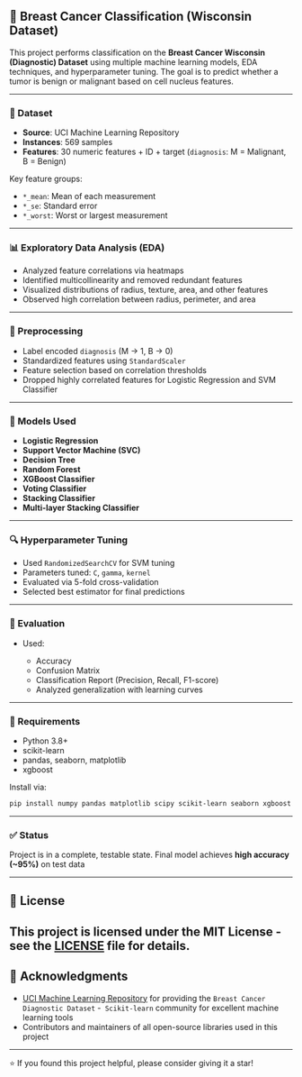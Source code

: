 ## 🧬 Breast Cancer Classification (Wisconsin Dataset)

This project performs classification on the **Breast Cancer Wisconsin (Diagnostic) Dataset** using multiple machine learning models, EDA techniques, and hyperparameter tuning. The goal is to predict whether a tumor is benign or malignant based on cell nucleus features.

---

### 📁 Dataset

* **Source**: UCI Machine Learning Repository
* **Instances**: 569 samples
* **Features**: 30 numeric features + ID + target (`diagnosis`: M = Malignant, B = Benign)

Key feature groups:

* `*_mean`: Mean of each measurement
* `*_se`: Standard error
* `*_worst`: Worst or largest measurement

---

### 📊 Exploratory Data Analysis (EDA)

* Analyzed feature correlations via heatmaps
* Identified multicollinearity and removed redundant features
* Visualized distributions of radius, texture, area, and other features
* Observed high correlation between radius, perimeter, and area

---

### 🧼 Preprocessing

* Label encoded `diagnosis` (M → 1, B → 0)
* Standardized features using `StandardScaler`
* Feature selection based on correlation thresholds
* Dropped highly correlated features for Logistic Regression and SVM Classifier

---

### 🧪 Models Used

* **Logistic Regression**
* **Support Vector Machine (SVC)**
* **Decision Tree**
* **Random Forest**
* **XGBoost Classifier**
* **Voting Classifier**
* **Stacking Classifier**
* **Multi-layer Stacking Classifier**

---

### 🔍 Hyperparameter Tuning

* Used `RandomizedSearchCV` for SVM tuning
* Parameters tuned: `C`, `gamma`, `kernel`
* Evaluated via 5-fold cross-validation
* Selected best estimator for final predictions

---

### 🧾 Evaluation

* Used:

  * Accuracy
  * Confusion Matrix
  * Classification Report (Precision, Recall, F1-score)
  * Analyzed generalization with learning curves

---

### 📌 Requirements

* Python 3.8+
* scikit-learn
* pandas, seaborn, matplotlib
* xgboost

Install via:

```bash
pip install numpy pandas matplotlib scipy scikit-learn seaborn xgboost
```
---

### ✅ Status

Project is in a complete, testable state. Final model achieves **high accuracy (\~95%)** on test data

---
## 📄 License

This project is licensed under the MIT License - see the [LICENSE](LICENSE) file for details.
---
## 🙏 Acknowledgments

- [UCI Machine Learning Repository](https://archive.ics.uci.edu/) for providing the `Breast Cancer Diagnostic Dataset`
-` Scikit-learn` community for excellent machine learning tools
- Contributors and maintainers of all open-source libraries used in this project

---

⭐ If you found this project helpful, please consider giving it a star!